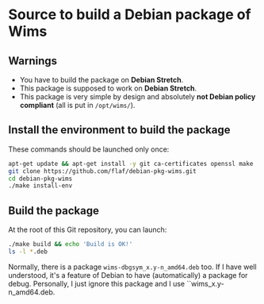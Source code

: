 # Source to build a Debian package of Wims


## Warnings

* You have to build the package on **Debian Stretch**.
* This package is supposed to work on **Debian Stretch**.
* This package is very simple by design and absolutely **not Debian
  policy compliant** (all is put in `/opt/wims/`).


## Install the environment to build the package

These commands should be launched only once:

```sh
apt-get update && apt-get install -y git ca-certificates openssl make
git clone https://github.com/flaf/debian-pkg-wims.git
cd debian-pkg-wims
./make install-env
```

## Build the package

At the root of this Git repository, you can launch:

```sh
./make build && echo 'Build is OK!'
ls -l *.deb
```

Normally, there is a package `wims-dbgsym_x.y-n_amd64.deb`
too. If I have well understood, it's a feature of Debian to
have (automatically) a package for debug. Personally, I just
ignore this package and I use ``wims_x.y-n_amd64.deb.


